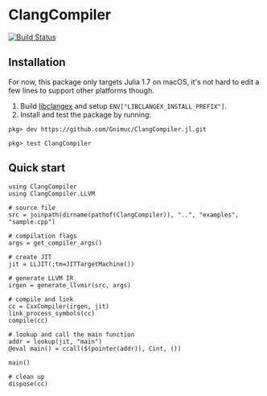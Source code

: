 # ClangCompiler

[![Build Status](https://github.com/Gnimuc/ClangCompiler.jl/workflows/CI/badge.svg)](https://github.com/Gnimuc/ClangCompiler.jl/actions)

## Installation

For now, this package only targets Julia 1.7 on macOS, it's not hard to edit a few lines to support other platforms though.

1. Build [libclangex](https://github.com/Gnimuc/libclangex) and setup `ENV["LIBCLANGEX_INSTALL_PREFIX"]`.
2. Install and test the package by running:
```
pkg> dev https://github.com/Gnimuc/ClangCompiler.jl.git

pkg> test ClangCompiler
```

## Quick start

```
using ClangCompiler
using ClangCompiler.LLVM

# source file
src = joinpath(dirname(pathof(ClangCompiler)), "..", "examples", "sample.cpp")

# compilation flags
args = get_compiler_args()

# create JIT
jit = LLJIT(;tm=JITTargetMachine())

# generate LLVM IR
irgen = generate_llvmir(src, args)

# compile and link
cc = CxxCompiler(irgen, jit)
link_process_symbols(cc)
compile(cc)

# lookup and call the main function 
addr = lookup(jit, "main")
@eval main() = ccall($(pointer(addr)), Cint, ())

main()

# clean up
dispose(cc)
```
